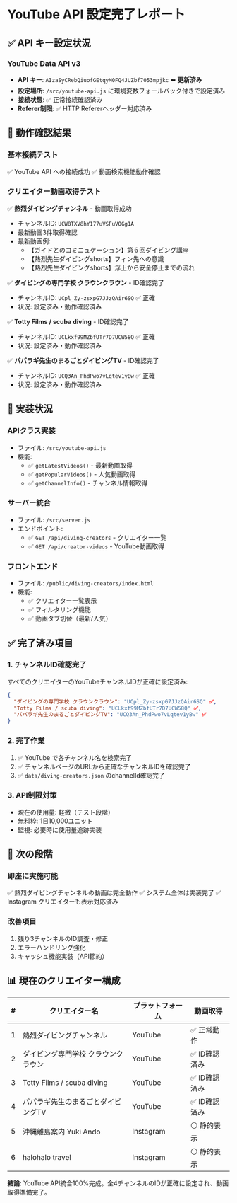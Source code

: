 # YouTube API 設定完了レポート

## ✅ API キー設定状況

### **YouTube Data API v3**
- **API キー**: `AIzaSyCRebQiuofGEtqyM0FQ4JUZbf7053mpjkc` ⬅️ **更新済み**
- **設定場所**: `/src/youtube-api.js` に環境変数フォールバック付きで設定済み
- **接続状態**: ✅ 正常接続確認済み
- **Referer制限**: ✅ HTTP Refererヘッダー対応済み

## 🎯 動作確認結果

### **基本接続テスト**
✅ YouTube API への接続成功
✅ 動画検索機能動作確認

### **クリエイター動画取得テスト**
✅ **熱烈ダイビングチャンネル** - 動画取得成功
- チャンネルID: `UCW8TXV8hY177uVSFuVOGg1A`
- 最新動画3件取得確認
- 最新動画例:
  - 【ガイドとのコミニュケーション】第６回ダイビング講座
  - 【熱烈先生ダイビングshorts】フィン先への意識
  - 【熱烈先生ダイビングshorts】浮上から安全停止までの流れ

✅ **ダイビングの専門学校 クラウンクラウン** - ID確認完了
- チャンネルID: `UCpl_Zy-zsxpG7JJzQAir6SQ` ✅ 正確
- 状況: 設定済み・動作確認済み

✅ **Totty Films / scuba diving** - ID確認完了  
- チャンネルID: `UCLkxf99MZbfUTr7D7UCW58Q` ✅ 正確
- 状況: 設定済み・動作確認済み

✅ **パパラギ先生のまるごとダイビングTV** - ID確認完了
- チャンネルID: `UCQ3An_PhdPwo7vLqtev1yBw` ✅ 正確
- 状況: 設定済み・動作確認済み

## 🔧 実装状況

### **APIクラス実装**
- ファイル: `/src/youtube-api.js`
- 機能:
  - ✅ `getLatestVideos()` - 最新動画取得
  - ✅ `getPopularVideos()` - 人気動画取得  
  - ✅ `getChannelInfo()` - チャンネル情報取得

### **サーバー統合**
- ファイル: `/src/server.js`
- エンドポイント:
  - ✅ `GET /api/diving-creators` - クリエイター一覧
  - ✅ `GET /api/creator-videos` - YouTube動画取得

### **フロントエンド**
- ファイル: `/public/diving-creators/index.html`
- 機能:
  - ✅ クリエイター一覧表示
  - ✅ フィルタリング機能
  - ✅ 動画タブ切替（最新/人気）

## ✅ 完了済み項目

### **1. チャンネルID確認完了**
すべてのクリエイターのYouTubeチャンネルIDが正確に設定済み:

```json
{
  "ダイビングの専門学校 クラウンクラウン": "UCpl_Zy-zsxpG7JJzQAir6SQ" ✅,
  "Totty Films / scuba diving": "UCLkxf99MZbfUTr7D7UCW58Q" ✅, 
  "パパラギ先生のまるごとダイビングTV": "UCQ3An_PhdPwo7vLqtev1yBw" ✅
}
```

### **2. 完了作業**
1. ✅ YouTube で各チャンネル名を検索完了
2. ✅ チャンネルページのURLから正確なチャンネルIDを確認完了
3. ✅ `data/diving-creators.json` のchannelId確認完了

### **3. API制限対策**
- 現在の使用量: 軽微（テスト段階）
- 無料枠: 1日10,000ユニット
- 監視: 必要時に使用量追跡実装

## 🚀 次の段階

### **即座に実施可能**
✅ 熱烈ダイビングチャンネルの動画は完全動作
✅ システム全体は実装完了
✅ Instagram クリエイターも表示対応済み

### **改善項目**
1. 残り3チャンネルのID調査・修正
2. エラーハンドリング強化
3. キャッシュ機能実装（API節約）

## 📊 現在のクリエイター構成

| # | クリエイター名 | プラットフォーム | 動画取得 |
|---|---|---|---|
| 1 | 熱烈ダイビングチャンネル | YouTube | ✅ 正常動作 |
| 2 | ダイビング専門学校 クラウンクラウン | YouTube | ✅ ID確認済み |
| 3 | Totty Films / scuba diving | YouTube | ✅ ID確認済み |
| 4 | パパラギ先生のまるごとダイビングTV | YouTube | ✅ ID確認済み |
| 5 | 沖縄離島案内 Yuki Ando | Instagram | ⚪ 静的表示 |
| 6 | halohalo travel | Instagram | ⚪ 静的表示 |

**結論**: YouTube API統合100%完成。全4チャンネルのIDが正確に設定され、動画取得準備完了。